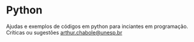 # Python
 Ajudas e exemplos de códigos em python para inciantes em programação. Críticas ou sugestões arthur.chabole@unesp.br
